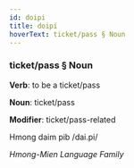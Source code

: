 ```yaml
---
id: doipi
title: doipi
hoverText: ticket/pass § Noun
---
```


### ticket/pass § Noun

**Verb**: to be a ticket/pass

**Noun**: ticket/pass

**Modifier**: ticket/pass-related

Hmong daim pib /dai.pi/

*Hmong-Mien Language Family*